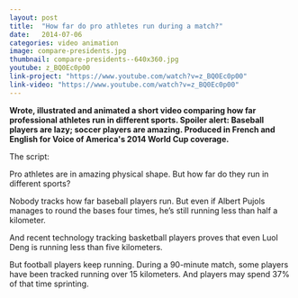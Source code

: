 ```yaml
---
layout: post
title:  "How far do pro athletes run during a match?"
date:   2014-07-06
categories: video animation
image: compare-presidents.jpg
thumbnail: compare-presidents--640x360.jpg
youtube: z_BQ0Ec0p00
link-project: "https://www.youtube.com/watch?v=z_BQ0Ec0p00"
link-video: "https://www.youtube.com/watch?v=z_BQ0Ec0p00"
---
```


**Wrote, illustrated and animated a short video comparing how far professional athletes run in different sports. Spoiler alert: Baseball players are lazy; soccer players are amazing. Produced in French and English for Voice of America's 2014 World Cup coverage.**

The script:

Pro athletes are in amazing physical shape. But how far do they run in different sports?

Nobody tracks how far baseball players run. But even if Albert Pujols manages to round the bases four times, he’s still running less than half a kilometer.

And recent technology tracking basketball players proves that even Luol Deng is running less than five kilometers.

But football players keep running. During a 90-minute match, some players have been tracked running over 15 kilometers. And players may spend 37% of that time sprinting.
